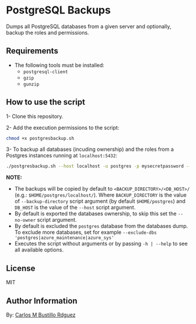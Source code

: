 # PostgreSQL Backups

Dumps all PostgreSQL databases from a given server and optionally, backup the roles and permissions.

## Requirements

- The following tools must be installed:
  - `postgresql-client`
  - `gzip`
  - `gunzip`

## How to use the script

1- Clone this repository.

2- Add the execution permissions to the script:

```bash
chmod +x postgresbackup.sh
```

3- To backup all databases (incuding ownership) and the roles from a Postgres instances running at `localhost:5432`:

```bash
./postgresbackup.sh --host localhost -u postgres -p mysecretpassword --backup-roles
```

**NOTE:**

- The backups will be copied by default to `<BACKUP_DIRECTORY>/<DB_HOST>/` (e.g.: `$HOME/postgres/localhost/`). Where `BACKUP_DIRECTORY` is the value of `--backup-directory` script argument (by default `$HOME/postgres`) and `DB_HOST` is the value of the `--host` script argument.
- By default is exported the databases ownership, to skip this set the `--no-owner` script argument.
- By default is excluded the `postgres` database from the databases dump. To exclude more databases, set for example `--exclude-dbs 'postgres|azure_maintenance|azure_sys'`
- Executes the script without arguments or by passing `-h | --help` to see all available options.

## License

MIT

## Author Information

By: [Carlos M Bustillo Rdguez](https://linkedin.com/in/carlosbustillordguez/)
